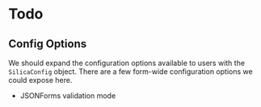 # Todo

## Config Options
We should expand the configuration options available to users with the `SilicaConfig` object. There are a few
form-wide configuration options we could expose here.
- JSONForms validation mode